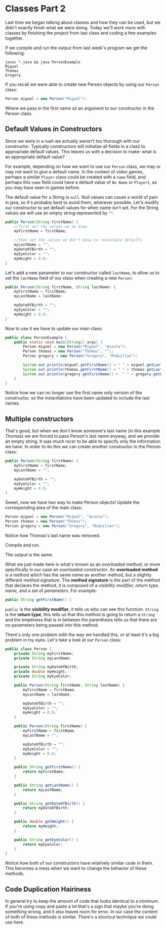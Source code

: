 # Classes Part 2

Last time we began talking about classes and how they can be used, but we didn't
exactly finish what we were doing. Today we'll work more with classes by
finishing the project from last class and coding a few examples together.

If we compile and run the output from last week's program we get the following:

```
javac *.java && java PersonExample
Miguel
Thomas
Gregory
```

If you recall we were able to create new Person objects by using our `Person`
class:

```java
Person miguel = new Person("Miguel");
```

Where we pass in the first name as an argument to our constructor in the Person
class.

## Default Values in Constructors

Since we were in a rush we actually weren't too thorough with our constructor.
Typically constructors will initialize all fields in a class to appropriate
default values. This leaves us with a decision to make: what is an appropriate
default value?

For example, depending on how we want to use our `Person` class, we may or may
not want to give a default name. In the context of video games, perhaps a
similar `Player` class could be created with a `name` field, and perhaps this
`name` field could have a default value of `No Name` or `Player1`, as you may
have seen in games before.

The default value for a String is `null`. Null values can cause a world of pain
in java, so it's probably best to avoid them, wherever possible. Let's modify
our constructor to set default values for when name isn't set. For the String
values we will use an empty string represented by `""`.

```java
public Person(String firstName) {
    //first set the values we do know
    myFirstName = firstName;

    //then set the values we don't know to reasonable defaults
    myLastName = "";
    myDateOfBirth = "";
    myEyeColor = "";
    myHeight = 0.0;
}
```

Let's add a new parameter to our constructor called `lastName`, to allow us to
set the `lastName` field of our class when creating a new `Person`:

```java
public Person(String firstName, String lastName) {
    myFirstName = firstName;
    myLastName = lastName;

    myDateOfBirth = "";
    myEyeColor = "";
    myHeight = 0.0;
}
```

Now to use it we have to update our main class:

```java
public class PersonExample {
    public static void main(String[] args) {
        Person miguel = new Person("Miguel", "Acosta");
        Person thomas = new Person("Thomas", "");
        Person gregory = new Person("Gregory", "McQuillan");

        System.out.println(miguel.getFirstName() + " " + miguel.getLastName());
        System.out.println(thomas.getFirstName() + " " + thomas.getLastName());
        System.out.println(gregory.getFirstName() +  " " + gregory.getLastName());
    }
}
```

Notice how we can no longer use the first name only version of the constructor,
so the instantiations have been updated to include the last names.

## Multiple constructors

That's good, but when we don't know someone's last name (in this example
*Thomas*) we are forced to pass Person's last name anyway, and we provide an
empty string. It was much nicer to be able to specify only the information we
have. In order to do this we can create *another* constructor in the Person
class:

```java
public Person(String firstName) {
    myFirstName = firstName;
    myLastName = "";

    myDateOfBirth = "";
    myEyeColor = "";
    myHeight = 0.0;
}
```

Sweet, now we have two way to make Person objects!
Update the corresponding area of the main class:

```java
Person miguel = new Person("Miguel", "Acosta");
Person thomas = new Person("Thomas");
Person gregory = new Person("Gregory", "McQuillan");
```

Notice how Thomas's last name was removed.

Compile and run.

The output is the same.

What we just made here is what's known as an *overloaded method*, or more
specifically in our case an *overloaded constructor*. An **overloaded method**
is a method which has the same *name* as another method, but a slightly
different *method signature*. The **method signature** is the part of the method
that declares the method, it is composed of a *visibility modifier, return type,
name,* and a set of *parameters*. For example:


```java
public String getFirstName() {
```

`public` is the **visibility modifier**, it tells us who can see this function.
`String` is the **return type**, this tells us that this method is going to
return a `String` and the emptiness that is in between the parenthesis tells us
that there are no parameters being passed into this method.

There's only one problem with the way we handled this, or at least it's a big
problem in my eyes. Let's take a look at our `Person` class:


```java
public class Person {
    private String myFirstName;
    private String myLastName;

    private String myDateOfBirth;
    private double myHeight;
    private String myEyeColor;

    public Person(String firstName, String lastName) {
        myFirstName = firstName;
        myLastName = lastName;

        myDateOfBirth = "";
        myEyeColor = "";
        myHeight = 0.0;
    }

    public Person(String firstName) {
        myFirstName = firstName;
        myLastName = "";

        myDateOfBirth = "";
        myEyeColor = "";
        myHeight = 0.0;
    }

    public String getFirstName() {
        return myFirstName;
    }

    public String getLastName() {
        return myLastName;
    }

    public String getDateOfBirth() {
        return myDateOfBirth;
    }

    public double getHeight() {
        return myHeight;
    }

    public String getEyeColor() {
        return myEyeColor;
    }
}
```

Notice how both of our constructors have relatively similar code in them. This
becomes a mess when we want to change the behavior of these methods.

## Code Duplication Hairiness

In general try to keep the amount of code that looks identical to a minimum. If
you're using copy and paste a lot that's a sign that maybe you're doing
something wrong, and it also leaves room for error. In our case the content of
both of these methods is similar. There's a shortcut technique we could use
here.



